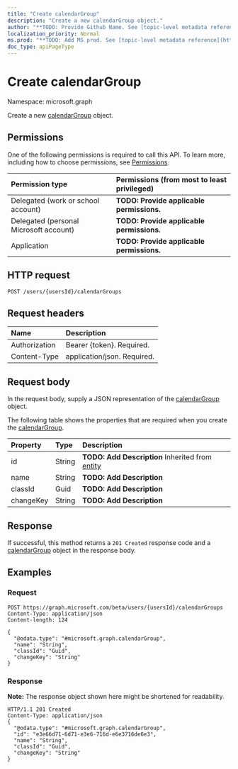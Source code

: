 ```yaml
---
title: "Create calendarGroup"
description: "Create a new calendarGroup object."
author: "**TODO: Provide Github Name. See [topic-level metadata reference](https://msgo.azurewebsites.net/add/document/guidelines/metadata.html#topic-level-metadata)**"
localization_priority: Normal
ms.prod: "**TODO: Add MS prod. See [topic-level metadata reference](https://msgo.azurewebsites.net/add/document/guidelines/metadata.html#topic-level-metadata)**"
doc_type: apiPageType
---
```


# Create calendarGroup
Namespace: microsoft.graph

Create a new [calendarGroup](../resources/calendargroup.md) object.

## Permissions
One of the following permissions is required to call this API. To learn more, including how to choose permissions, see [Permissions](/concepts/permissions-reference.md).

|Permission type|Permissions (from most to least privileged)|
|:---|:---|
|Delegated (work or school account)|**TODO: Provide applicable permissions.**|
|Delegated (personal Microsoft account)|**TODO: Provide applicable permissions.**|
|Application|**TODO: Provide applicable permissions.**|

## HTTP request

<!-- {
  "blockType": "ignored"
}
-->
``` http
POST /users/{usersId}/calendarGroups
```

## Request headers
|Name|Description|
|:---|:---|
|Authorization|Bearer {token}. Required.|
|Content-Type|application/json. Required.|

## Request body
In the request body, supply a JSON representation of the [calendarGroup](../resources/calendargroup.md) object.

The following table shows the properties that are required when you create the [calendarGroup](../resources/calendargroup.md).

|Property|Type|Description|
|:---|:---|:---|
|id|String|**TODO: Add Description** Inherited from [entity](../resources/entity.md)|
|name|String|**TODO: Add Description**|
|classId|Guid|**TODO: Add Description**|
|changeKey|String|**TODO: Add Description**|



## Response

If successful, this method returns a `201 Created` response code and a [calendarGroup](../resources/calendargroup.md) object in the response body.

## Examples

### Request
<!-- {
  "blockType": "request",
  "name": "create_calendargroup_from_"
}
-->
``` http
POST https://graph.microsoft.com/beta/users/{usersId}/calendarGroups
Content-Type: application/json
Content-length: 124

{
  "@odata.type": "#microsoft.graph.calendarGroup",
  "name": "String",
  "classId": "Guid",
  "changeKey": "String"
}
```


### Response
**Note:** The response object shown here might be shortened for readability.
<!-- {
  "blockType": "response",
  "truncated": true,
  "@odata.type": "microsoft.graph.calendargroup"
}
-->
``` http
HTTP/1.1 201 Created
Content-Type: application/json
{
  "@odata.type": "#microsoft.graph.calendarGroup",
  "id": "e3e66d71-6d71-e3e6-716d-e6e3716de6e3",
  "name": "String",
  "classId": "Guid",
  "changeKey": "String"
}
```


